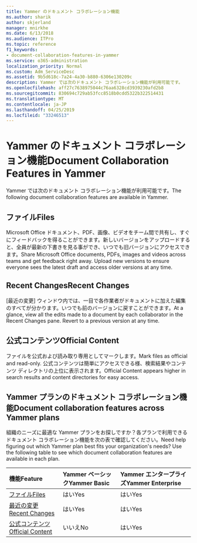 ```yaml
---
title: Yammer のドキュメント コラボレーション機能
ms.author: sharik
author: skjerland
manager: mnirkhe
ms.date: 6/13/2018
ms.audience: ITPro
ms.topic: reference
f1_keywords:
- document-collaboration-features-in-yammer
ms.service: o365-administration
localization_priority: Normal
ms.custom: Adm_ServiceDesc
ms.assetid: 9b5d618c-7a24-4a30-b880-6306e130209c
description: Yammer では次のドキュメント コラボレーション機能が利用可能です。
ms.openlocfilehash: aff27c7638975044c76aa6328cd3939230afd2b8
ms.sourcegitcommit: 830694c729ab53fcc8518b0cdd5322b322514431
ms.translationtype: MT
ms.contentlocale: ja-JP
ms.lasthandoff: 04/25/2019
ms.locfileid: "33246513"
---
```

# <a name="document-collaboration-features-in-yammer"></a><span data-ttu-id="d71a1-103">Yammer のドキュメント コラボレーション機能</span><span class="sxs-lookup"><span data-stu-id="d71a1-103">Document Collaboration Features in Yammer</span></span>

<span data-ttu-id="d71a1-104">Yammer では次のドキュメント コラボレーション機能が利用可能です。</span><span class="sxs-lookup"><span data-stu-id="d71a1-104">The following document collaboration features are available in Yammer.</span></span>
  
## <a name="files"></a><span data-ttu-id="d71a1-105">ファイル</span><span class="sxs-lookup"><span data-stu-id="d71a1-105">Files</span></span>
<span data-ttu-id="d71a1-106"><a name="bkmk_Files"> </a></span><span class="sxs-lookup"><span data-stu-id="d71a1-106"></span></span>

<span data-ttu-id="d71a1-p101">Microsoft Office ドキュメント、PDF、画像、ビデオをチーム間で共有し、すぐにフィードバックを得ることができます。新しいバージョンをアップロードすると、全員が最新の下書きを見る事ができ、いつでも旧バージョンにアクセスできます。</span><span class="sxs-lookup"><span data-stu-id="d71a1-p101">Share Microsoft Office documents, PDFs, images and videos across teams and get feedback right away. Upload new versions to ensure everyone sees the latest draft and access older versions at any time.</span></span>
  
## <a name="recent-changes"></a><span data-ttu-id="d71a1-109">Recent Changes</span><span class="sxs-lookup"><span data-stu-id="d71a1-109">Recent Changes</span></span>
<span data-ttu-id="d71a1-110"><a name="bkmk_RecentChanges"> </a></span><span class="sxs-lookup"><span data-stu-id="d71a1-110"></span></span>

<span data-ttu-id="d71a1-p102">[最近の変更] ウィンドウ内では、一目で各作業者がドキュメントに加えた編集のすべてが分かります。いつでも前のバージョンに戻すことができます。</span><span class="sxs-lookup"><span data-stu-id="d71a1-p102">At a glance, view all the edits made to a document by each collaborator in the Recent Changes pane. Revert to a previous version at any time.</span></span>
  
## <a name="official-content"></a><span data-ttu-id="d71a1-113">公式コンテンツ</span><span class="sxs-lookup"><span data-stu-id="d71a1-113">Official Content</span></span>
<span data-ttu-id="d71a1-114"><a name="bkmk_OfficialContent"> </a></span><span class="sxs-lookup"><span data-stu-id="d71a1-114"></span></span>

<span data-ttu-id="d71a1-115">ファイルを公式および読み取り専用としてマークします。</span><span class="sxs-lookup"><span data-stu-id="d71a1-115">Mark files as official and read-only.</span></span> <span data-ttu-id="d71a1-116">公式コンテンツは簡単にアクセスできる様、検索結果やコンテンツ ディレクトリの上位に表示されます。</span><span class="sxs-lookup"><span data-stu-id="d71a1-116">Official Content appears higher in search results and content directories for easy access.</span></span>
  
## <a name="document-collaboration-features-across-yammer-plans"></a><span data-ttu-id="d71a1-117">Yammer プランのドキュメント コラボレーション機能</span><span class="sxs-lookup"><span data-stu-id="d71a1-117">Document collaboration features across Yammer plans</span></span>
<span data-ttu-id="d71a1-118"><a name="bkmk_OfficialContent"> </a></span><span class="sxs-lookup"><span data-stu-id="d71a1-118"></span></span>

<span data-ttu-id="d71a1-p104">組織のニーズに最適な Yammer プランをお探しですか？各プランで利用できるドキュメント コラボレーション機能を次の表で確認してください。</span><span class="sxs-lookup"><span data-stu-id="d71a1-p104">Need help figuring out which Yammer plan best fits your organization's needs? Use the following table to see which document collaboration features are available in each plan.</span></span>
  
|<span data-ttu-id="d71a1-121">**機能**</span><span class="sxs-lookup"><span data-stu-id="d71a1-121">**Feature**</span></span>|<span data-ttu-id="d71a1-122">**Yammer ベーシック**</span><span class="sxs-lookup"><span data-stu-id="d71a1-122">**Yammer Basic**</span></span>|<span data-ttu-id="d71a1-123">**Yammer エンタープライズ**</span><span class="sxs-lookup"><span data-stu-id="d71a1-123">**Yammer Enterprise**</span></span>|
|:-----|:-----|:-----|
|[<span data-ttu-id="d71a1-124">ファイル</span><span class="sxs-lookup"><span data-stu-id="d71a1-124">Files</span></span>](document-collaboration-features-in-yammer.md#files) <br/> |<span data-ttu-id="d71a1-125">はい</span><span class="sxs-lookup"><span data-stu-id="d71a1-125">Yes</span></span>  <br/> |<span data-ttu-id="d71a1-126">はい</span><span class="sxs-lookup"><span data-stu-id="d71a1-126">Yes</span></span>  <br/> |
|[<span data-ttu-id="d71a1-127">最近の変更</span><span class="sxs-lookup"><span data-stu-id="d71a1-127">Recent Changes</span></span>](document-collaboration-features-in-yammer.md#recent-changes) <br/> |<span data-ttu-id="d71a1-128">はい</span><span class="sxs-lookup"><span data-stu-id="d71a1-128">Yes</span></span>  <br/> |<span data-ttu-id="d71a1-129">はい</span><span class="sxs-lookup"><span data-stu-id="d71a1-129">Yes</span></span>  <br/> |
|[<span data-ttu-id="d71a1-130">公式コンテンツ</span><span class="sxs-lookup"><span data-stu-id="d71a1-130">Official Content</span></span>](document-collaboration-features-in-yammer.md#official-content) <br/> |<span data-ttu-id="d71a1-131">いいえ</span><span class="sxs-lookup"><span data-stu-id="d71a1-131">No</span></span>  <br/> |<span data-ttu-id="d71a1-132">はい</span><span class="sxs-lookup"><span data-stu-id="d71a1-132">Yes</span></span>  <br/> |
   


